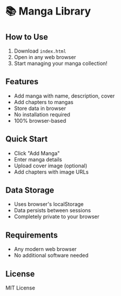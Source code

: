 # 📚 Manga Library

## How to Use

1. Download `index.html`
2. Open in any web browser
3. Start managing your manga collection!

## Features

- Add manga with name, description, cover
- Add chapters to mangas
- Store data in browser
- No installation required
- 100% browser-based

## Quick Start

- Click "Add Manga"
- Enter manga details
- Upload cover image (optional)
- Add chapters with image URLs

## Data Storage

- Uses browser's localStorage
- Data persists between sessions
- Completely private to your browser

## Requirements

- Any modern web browser
- No additional software needed

## License

MIT License